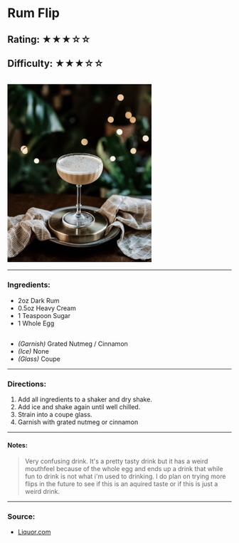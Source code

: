 # Rum Flip

## Rating: ★★★☆☆
## Difficulty: ★★★☆☆

<br>

<img src="../Images/rum_flip.jpg" alt="" height="400">

<br>

---

### Ingredients:

* 2oz Dark Rum
* 0.5oz Heavy Cream
* 1 Teaspoon Sugar
* 1 Whole Egg
##
* *(Garnish)* Grated Nutmeg / Cinnamon
* *(Ice)* None
* *(Glass)* Coupe

---

### Directions:
1. Add all ingredients to a shaker and dry shake.
2. Add ice and shake again until well chilled.
3. Strain into a coupe glass.
4. Garnish with grated nutmeg or cinnamon
---

#### Notes:
> Very confusing drink. It's a pretty tasty drink but it has a weird mouthfeel because of the whole egg and ends up a drink that while fun to drink is not what i'm used to drinking. I do plan on trying more flips in the future to see if this is an aquired taste or if this is just a weird drink.

---

### Source:
* [Liquor.com](https://www.liquor.com/rum-flip-cocktail-recipe-5213043)